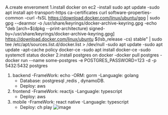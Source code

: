 A.create enveroment 
1.install docker on ec2
-install sudo apt update
-sudo apt install apt-transport-https ca-certificates curl software-properties-common
-curl -fsSL https://download.docker.com/linux/ubuntu/gpg | sudo gpg --dearmor -o /usr/share/keyrings/docker-archive-keyring.gpg
-echo "deb [arch=$(dpkg --print-architecture) signed-by=/usr/share/keyrings/docker-archive-keyring.gpg] https://download.docker.com/linux/ubuntu $(lsb_release -cs) stable" | sudo tee /etc/apt/sources.list.d/docker.list > /dev/null
-sudo apt update
-sudo apt update
-apt-cache policy docker-ce
-sudo apt install docker-ce
-sudo systemctl status docker
2.install postgres on docker
-docker pull postgres
-docker run --name some-postgres -e POSTGRES_PASSWORD=123 -d -p 5432:5432 postgres 
1. backend
   -FrameWork: echo
   -ORM: gorm
   -Languagle: golang
   - Database: postgresql ,redis , dynamoDB.
   - Deploy: aws
3. frontend
   -FrameWork: reactjs
   -Languagle: typescript
   - Deploy: aws
3. mobile
   -FrameWork: react native
   -Languagle: typescript
   - Deploy: ch play
![image](https://github.com/PTH-IT/karaoke/assets/56516439/7a5c4ae5-8ac2-4e0c-a9e9-ffd2a1495380)
